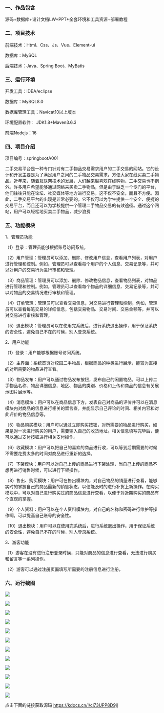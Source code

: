 
### 一、作品包含

源码+数据库+设计文档LW+PPT+全套环境和工具资源+部署教程

### 二、项目技术

前端技术：Html、Css、Js、Vue、Element-ui

数据库：MySQL

后端技术：Java、Spring Boot、MyBatis

### 三、运行环境

开发工具：IDEA/eclipse

数据库：MySQL8.0

数据库管理工具：Navicat10以上版本

环境配置软件： JDK1.8+Maven3.6.3

前端Nodejs：16

### 四、项目介绍

项目编号：springbootA001

二手交易平台是一种专门针对有二手物品交易需求用户的二手交易的网站。它的设计和开发主要是为了满足用户之间的二手物品交易需求，方便大家在线买卖二手物品。近年来，随着互联网技术的发展，人们越来越喜欢在线购物，二手交易也不例外。许多用户希望能够通过网络来买卖二手物品，但是由于缺乏一个专门的平台，他们往往只能在论坛、社交媒体等地方进行交易，这不仅不安全，而且不方便。因此，二手交易平台的出现是非常必要的。它不仅可以为学生提供一个安全、便捷的交易平台，而且还可以为学校提供一个管理二手物品交易的有效途径。通过这个网站，用户可以轻松地买卖二手物品，减少浪费

### 五、功能模块

1、管理员功能

（1）登录：管理员能够根据账号访问系统。

（2）用户管理：管理员可以添加、删除、修改用户信息，查看用户列表，对用户进行管理和控制。例如，管理员可以查看每个用户的个人信息、交易记录等，并可以对用户的交易行为进行审核和管理。

（3）商品管理：管理员可以添加、删除、修改物品信息，查看物品列表，对物品进行管理和控制。例如，管理员可以查看每个物品的详细信息、交易记录等，并可以对物品的交易情况进行审核和管理。

（4）订单管理：管理员可以查看交易信息，对交易进行管理和控制。例如，管理员可以查看每笔交易的详细信息，包括交易物品、交易时间、交易金额等，并可以对交易进行审核和管理。

（5）退出模块：管理员可以在使用完系统后，进行系统退出操作，用于保证系统的安全性，避免自己不在的时候，别人登录系统。

2、用户功能

（1）登录：用户能够根据账号访问系统。

（2）主界面：系统首页对校园二手物品，根据商品的种类进行展示，能较为直接的对所需要的物品进行查看。

（3）物品发布：用户可以通过物品发布按钮，发布自己的闲置物品。可以上传二手物品名称、物品详细信息、地区、物品的类别、价格和上传和商品的信息有关展示图片展示等。

（4）消息模块：用户可以在商品信息下方，发表自己对商品的评价并可以在消息模块内对商品的信息进行相关的留言查，并能显示自己评论的时间、相关内容和对此评价的物品信息等。

（5）物品购买模块：用户可以通过立即购买按钮，对所需要的物品进行购买，如果是对一次进行购买的用户，需要输入自己的收货地址。相关信息填写完毕后，便可以通过支付按钮进行相关支付操作。

（6）收藏模块：用户可以把自己的喜欢的商品进行收，可以等到后期需要的时候不需要花费太多的时间对商品进行重新的选择。

（7）下架模块：用户可以对自己上传的商品进行下架处理，当自己上传的商品不想再进行销售时候，可以进行下架操作。

（8）售出、购买模块：用户可在售出模块内，对自己物品的销量进行查看，能够实时的掌握自己的商品最新的销售状态，以便能及时的进行补货上新操作。在购买模块中，可以对自己进行购买过的商品信息进行查看，以便于对近期购买的商品有个直观的掌握。

（9）个人资料：用户可以在个人资料模块内，对自己的名称和密码进行维护等操作啊，可以提高自己账号的安全性。

（10）退出模块：用户可以在使用完系统后，进行系统退出操作，用于保证系统的安全性，避免自己不在的时候，别人登录系统。

3、游客功能

（1）游客在没有进行注册登录时候，只能对商品的信息进行查看，无法进行购买和留言等一系列操作。

（2）游客可以通过注册页面填写所需要的注册信息进行注册。

### 六、运行截图

![](https://img-blog.csdnimg.cn/img_convert/2a565430d535b407d59c8ea720137a5e.png)

![](https://img-blog.csdnimg.cn/img_convert/00b39bdcd4e293c6df158e43268e080b.png)

![](https://img-blog.csdnimg.cn/img_convert/3a245bc7add87e54289d593631d1a10d.png)

![](https://img-blog.csdnimg.cn/img_convert/62dc69a2e236f3f1f7baa6cbb7f1acc9.png)

![](https://img-blog.csdnimg.cn/img_convert/3cc8125ff8e8612b4b29397fa97c9d66.png)

![](https://img-blog.csdnimg.cn/img_convert/7de44ebc5464205e601908d02b46a767.png)

![](https://img-blog.csdnimg.cn/img_convert/ce6693d97ca54052988db614941bd6f5.png)

![](https://img-blog.csdnimg.cn/img_convert/90c9c1f68a43b4a6537f1feb9c18e2d2.png)

![](https://img-blog.csdnimg.cn/img_convert/da424bbdb88879767b11522edc89b8c6.png)

![](https://img-blog.csdnimg.cn/img_convert/fea15e414f13c67703e607b84f3acac1.png)

![](https://img-blog.csdnimg.cn/img_convert/7f3e7d80e0c76c20eec9c0b08a3c9d8b.png)

![](https://img-blog.csdnimg.cn/img_convert/994662c1d20b18cbcad3e44a649093df.png)

点击下面的链接获取源码 
https://kdocs.cn/l/ci73UPP8D9jl
